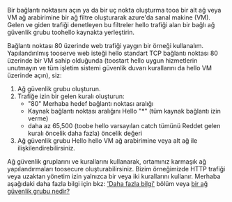 Bir bağlantı noktasını açın ya da bir uç nokta oluşturma tooa bir alt ağ veya VM ağ arabirimine bir ağ filtre oluşturarak azure'da sanal makine (VM). Gelen ve giden trafiği denetleyen bu filtreler hello trafiği alan bir bağlı ağ güvenlik grubu toohello kaynakta yerleştirin.

Bağlantı noktası 80 üzerinde web trafiği yaygın bir örneği kullanalım. Yapılandırılmış tooserve web isteği hello standart TCP bağlantı noktası 80 üzerinde bir VM sahip olduğunda (toostart hello uygun hizmetlerin unutmayın ve tüm işletim sistemi güvenlik duvarı kurallarını da hello VM üzerinde açın), siz:

1. Ağ güvenlik grubu oluşturun.
2. Trafiğe izin bir gelen kuralı oluşturun:
   * "80" Merhaba hedef bağlantı noktası aralığı
   * Kaynak bağlantı noktası aralığını Hello "*" (tüm kaynak bağlantı izin verme)
   * daha az 65,500 (toobe hello varsayılan catch tümünü Reddet gelen kuralı öncelik daha fazla) öncelik değeri
3. Ağ güvenlik grubu Hello hello VM ağ arabirimine veya alt ağ ile ilişkilendirebilirsiniz.

Ağ güvenlik gruplarını ve kurallarını kullanarak, ortamınız karmaşık ağ yapılandırmaları toosecure oluşturabilirsiniz. Bizim örneğimizde HTTP trafiği veya uzaktan yönetim izin yalnızca bir veya iki kurallarını kullanır. Merhaba aşağıdaki daha fazla bilgi için bkz: ['Daha fazla bilgi'](#more-information-on-network-security-groups) bölüm veya [bir ağ güvenlik grubu nedir?](../articles/virtual-network/virtual-networks-nsg.md)

